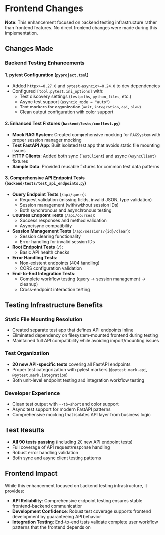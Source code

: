 # Frontend Changes

**Note**: This enhancement focused on backend testing infrastructure rather than frontend features. No direct frontend changes were made during this implementation.

## Changes Made

### Backend Testing Enhancements

#### 1. **pytest Configuration** (`pyproject.toml`)
- Added `httpx>=0.27.0` and `pytest-asyncio>=0.24.0` to dev dependencies
- Configured `[tool.pytest.ini_options]` with:
  - Test discovery settings (`testpaths`, `python_files`, etc.)
  - Async test support (`asyncio_mode = "auto"`)
  - Test markers for organization (`unit`, `integration`, `api`, `slow`)
  - Clean output configuration with color support

#### 2. **Enhanced Test Fixtures** (`backend/tests/conftest.py`)
- **Mock RAG System**: Created comprehensive mocking for `RAGSystem` with proper session manager mocking
- **Test FastAPI App**: Built isolated test app that avoids static file mounting issues
- **HTTP Clients**: Added both sync (`TestClient`) and async (`AsyncClient`) fixtures
- **Sample Data**: Provided reusable fixtures for common test data patterns

#### 3. **Comprehensive API Endpoint Tests** (`backend/tests/test_api_endpoints.py`)
- **Query Endpoint Tests** (`/api/query`):
  - Request validation (missing fields, invalid JSON, type validation)
  - Session management (with/without session IDs)
  - Both synchronous and asynchronous testing
- **Courses Endpoint Tests** (`/api/courses`):
  - Success responses and method validation
  - Async/sync compatibility
- **Session Management Tests** (`/api/sessions/{id}/clear`):
  - Session clearing functionality
  - Error handling for invalid session IDs
- **Root Endpoint Tests** (`/`):
  - Basic API health checks
- **Error Handling Tests**:
  - Non-existent endpoints (404 handling)
  - CORS configuration validation
- **End-to-End Integration Tests**:
  - Complete workflow testing (query → session management → cleanup)
  - Cross-endpoint interaction testing

## Testing Infrastructure Benefits

### Static File Mounting Resolution
- Created separate test app that defines API endpoints inline
- Eliminated dependency on filesystem-mounted frontend during testing
- Maintained full API compatibility while avoiding import/mounting issues

### Test Organization
- **20 new API-specific tests** covering all FastAPI endpoints
- Proper test categorization with pytest markers (`@pytest.mark.api`, `@pytest.mark.integration`)
- Both unit-level endpoint testing and integration workflow testing

### Developer Experience
- Clean test output with `--tb=short` and color support
- Async test support for modern FastAPI patterns
- Comprehensive mocking that isolates API layer from business logic

## Test Results
- **All 90 tests passing** (including 20 new API endpoint tests)
- Full coverage of API request/response handling
- Robust error handling validation
- Both sync and async client testing patterns

## Frontend Impact
While this enhancement focused on backend testing infrastructure, it provides:
- **API Reliability**: Comprehensive endpoint testing ensures stable frontend-backend communication
- **Development Confidence**: Robust test coverage supports frontend development by guaranteeing API behavior
- **Integration Testing**: End-to-end tests validate complete user workflow patterns that the frontend depends on